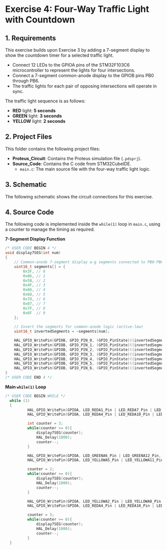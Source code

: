# Exercise 4: Four-Way Traffic Light with Countdown

## 1. Requirements

This exercise builds upon Exercise 3 by adding a 7-segment display to show the countdown timer for a selected traffic light.
* Connect 12 LEDs to the GPIOA pins of the STM32F103C6 microcontroller to represent the lights for four intersections.
* Connect a 7-segment common-anode display to the GPIOB pins PB0 through PB6.
* The traffic lights for each pair of opposing intersections will operate in sync.

The traffic light sequence is as follows:
* **RED** light: **5 seconds**
* **GREEN** light: **3 seconds**
* **YELLOW** light: **2 seconds**

## 2. Project Files

This folder contains the following project files: 
* **Proteus_Circuit**: Contains the Proteus simulation file (`.pdsprj`).
* **Source_Code**: Contains the C code from STM32CubeIDE.
    * `main.c`: The main source file with the four-way traffic light logic.
 
## 3. Schematic

The following schematic shows the circuit connections for this exercise. 

## 4. Source Code

The following code is implemented inside the `while(1)` loop in `main.c`, using a counter to manage the timing as required.

**7-Segment Display Function**
```c
/* USER CODE BEGIN 4 */
void display7SEG(int num)
{
    // Common-anode 7-segment display a-g segments connected to PB0-PB6
    uint16_t segments[] = {
        0x3F, // 0
        0x06, // 1
        0x5B, // 2
        0x4F, // 3
        0x66, // 4
        0x6D, // 5
        0x7D, // 6
        0x07, // 7
        0x7F, // 8
        0x6F  // 9
    };
    
    // Invert the segments for common-anode logic (active-low)
    uint16_t invertedSegments = ~segments[num];

    HAL_GPIO_WritePin(GPIOB, GPIO_PIN_0, (GPIO_PinState)((invertedSegments >> 0) & 1));
    HAL_GPIO_WritePin(GPIOB, GPIO_PIN_1, (GPIO_PinState)((invertedSegments >> 1) & 1));
    HAL_GPIO_WritePin(GPIOB, GPIO_PIN_2, (GPIO_PinState)((invertedSegments >> 2) & 1));
    HAL_GPIO_WritePin(GPIOB, GPIO_PIN_3, (GPIO_PinState)((invertedSegments >> 3) & 1));
    HAL_GPIO_WritePin(GPIOB, GPIO_PIN_4, (GPIO_PinState)((invertedSegments >> 4) & 1));
    HAL_GPIO_WritePin(GPIOB, GPIO_PIN_5, (GPIO_PinState)((invertedSegments >> 5) & 1));
    HAL_GPIO_WritePin(GPIOB, GPIO_PIN_6, (GPIO_PinState)((invertedSegments >> 6) & 1));
}
/* USER CODE END 4 */
```
**Main `while(1)` Loop**
```c
/* USER CODE BEGIN WHILE */
  while (1)
  {
	  	  HAL_GPIO_WritePin(GPIOA, LED_REDA1_Pin | LED_REDA7_Pin | LED_GREENA6_Pin | LED_GREENA12_Pin, GPIO_PIN_RESET);
	  	  HAL_GPIO_WritePin(GPIOA, LED_REDA4_Pin | LED_REDA10_Pin | LED_YELLOWA2_Pin | LED_YELLOWA8_Pin | LED_GREENA3_Pin | LED_GREENA9_Pin | LED_YELLOWA5_Pin | LED_YELLOWA11_Pin, GPIO_PIN_SET);

	      int counter = 3;
	      while(counter >= 0){
	          display7SEG(counter);
	          HAL_Delay(1000);
	          counter--;
	      }

	      HAL_GPIO_WritePin(GPIOA, LED_GREENA6_Pin | LED_GREENA12_Pin, GPIO_PIN_SET);
	      HAL_GPIO_WritePin(GPIOA, LED_YELLOWA5_Pin | LED_YELLOWA11_Pin, GPIO_PIN_RESET);

	      counter = 2;
	      while(counter >= 0){
	          display7SEG(counter);
	          HAL_Delay(1000);
	          counter--;
	      }

	      HAL_GPIO_WritePin(GPIOA, LED_YELLOWA2_Pin | LED_YELLOWA8_Pin | LED_REDA1_Pin | LED_REDA7_Pin | LED_YELLOWA5_Pin | LED_YELLOWA11_Pin |LED_GREENA6_Pin | LED_GREENA12_Pin, GPIO_PIN_SET);
	      HAL_GPIO_WritePin(GPIOA, LED_REDA4_Pin | LED_REDA10_Pin | LED_GREENA3_Pin | LED_GREENA9_Pin, GPIO_PIN_RESET);

	      counter = 5;
	      while(counter >= 0){
	          display7SEG(counter);
	          HAL_Delay(1000);
	          counter--;
	      }
  }
